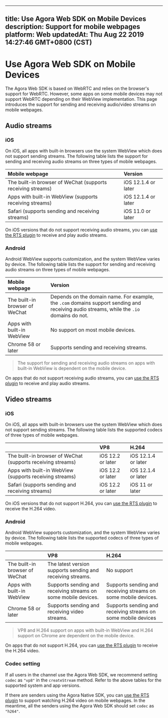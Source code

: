 
---
title: Use Agora Web SDK on Mobile Devices
description: Support for mobile webpages
platform: Web
updatedAt: Thu Aug 22 2019 14:27:46 GMT+0800 (CST)
---
# Use Agora Web SDK on Mobile Devices
The Agora Web SDK is based on WebRTC and relies on the browser's support for WebRTC. However, some apps on some mobile devices may not support WebRTC depending on their WebView implementation. This page introduces the support for sending and receiving audio/video streams on mobile webpages.

## Audio streams

### iOS

On iOS, all apps with built-in browsers use the system WebView which does not support sending streams. The following table lists the support for sending and receiving audio streams on three types of mobile webpages.

| Mobile webpage                                              | Version        |
| :---------------------------------------------------------- | :------------------ |
| The built-in browser of WeChat (supports receiving streams) | iOS 12.1.4 or later |
| Apps with built-in WebView (supports receiving streams)     | iOS 12.1.4 or later |
| Safari (supports sending and receiving streams)             | iOS 11.0 or later   |

On iOS versions that do not support receiving audio streams, you can [use the RTS plugin](https://docs-preview.agoralab.co/en/Interactive%20Broadcast/web_in_app?platform=Web) to receive and play audio streams.

### Android

Android WebView supports customization, and the system WebView varies by device. The following table lists the support for sending and receiving audio streams on three types of mobile webpages.

| Mobile webpage                 | Version                                                 |
| :----------------------------- | :----------------------------------------------------------- |
| The built-in browser of WeChat | Depends on the domain name. For example, the `.com` domains support sending and receiving audio streams, while the `.io` domains do not. |
| Apps with built-in WebView     | No support on most mobile devices.                           |
| Chrome 58 or later             | Supports sending and receiving streams.                      |

> The support for sending and receiving audio streams on apps with built-in WebView is dependent on the mobile device.

On apps that do not support receiving audio streams, you can [use the RTS plugin](https://docs-preview.agoralab.co/en/Interactive%20Broadcast/web_in_app?platform=Web) to receive and play audio streams.

## Video streams

### iOS

On iOS, all apps with built-in browsers use the system WebView which does not support sending streams. The following table lists the supported codecs of three types of mobile webpages.

|                                                             | VP8               | H.264               |
| :---------------------------------------------------------- | :---------------- | :------------------ |
| The built-in browser of WeChat (supports receiving streams) | iOS 12.2 or later | iOS 12.1.4 or later |
| Apps with built-in WebView (supports receiving streams)     | iOS 12.2 or later | iOS 12.1.4 or later |
| Safari (supports sending and receiving streams)             | iOS 12.2 or later | iOS 11 or later     |

On iOS versions that do not support H.264, you can [use the RTS plugin](https://docs-preview.agoralab.co/en/Interactive%20Broadcast/web_in_app?platform=Web) to receive the H.264 video.

### Android

Android WebView supports customization, and the system WebView varies by device. The following table lists the supported codecs of three types of mobile webpages.

|                                | VP8                                                          | H.264                                                        |
| :----------------------------- | :----------------------------------------------------------- | :----------------------------------------------------------- |
| The built-in browser of WeChat | The latest version supports sending and receiving streams.   | No support                                                   |
| Apps with built-in WebView     | Supports sending and receiving streams on some mobile devices. | Supports sending and receiving streams on some mobile devices. |
| Chrome 58 or later             | Supports sending and receiving video streams.                | Supports sending and receiving streams on some mobile devices |

> VP8 and H.264 support on apps with built-in WebView and H.264 support on Chrome are dependent on the mobile device.

On apps that do not support H.264, you can [use the RTS plugin](https://docs-preview.agoralab.co/en/Interactive%20Broadcast/web_in_app?platform=Web) to receive the H.264 video.

### Codec setting

If all users in the channel use the Agora Web SDK, we recommend setting `codec` as `"vp8"` in the `createStream` method. Refer to the above tables for the supported system and app versions.

If there are senders using the Agora Native SDK, you can [use the RTS plugin](https://docs-preview.agoralab.co/en/Interactive%20Broadcast/web_in_app?platform=Web) to support watching H.264 video on mobile webpages. In the meantime, all the senders using the Agora Web SDK should set `codec` as `"h264"`.
